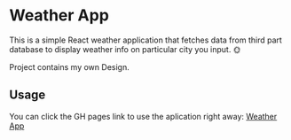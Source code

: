 
# Weather App
This is a simple React weather application that fetches data from third part database to display weather info on particular city you input. 🌞

Project contains my own Design.

## Usage
You can click the GH pages link to use the aplication right away: [Weather App](https://zucek20.github.io/weather-app/)